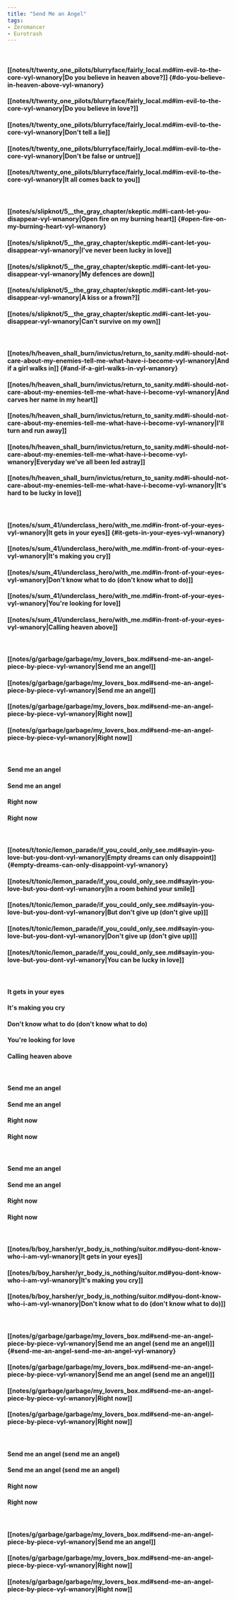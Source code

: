 ```yaml
---
title: "Send Me an Angel"
tags:
- Zeromancer
- Eurotrash
---
```

&nbsp;
#### [[notes/t/twenty_one_pilots/blurryface/fairly_local.md#im-evil-to-the-core-vyl-wnanory|Do you believe in heaven above?]] {#do-you-believe-in-heaven-above-vyl-wnanory}
#### [[notes/t/twenty_one_pilots/blurryface/fairly_local.md#im-evil-to-the-core-vyl-wnanory|Do you believe in love?]]
#### [[notes/t/twenty_one_pilots/blurryface/fairly_local.md#im-evil-to-the-core-vyl-wnanory|Don't tell a lie]]
#### [[notes/t/twenty_one_pilots/blurryface/fairly_local.md#im-evil-to-the-core-vyl-wnanory|Don't be false or untrue]]
#### [[notes/t/twenty_one_pilots/blurryface/fairly_local.md#im-evil-to-the-core-vyl-wnanory|It all comes back to you]]
&nbsp;
#### [[notes/s/slipknot/5__the_gray_chapter/skeptic.md#i-cant-let-you-disappear-vyl-wnanory|Open fire on my burning heart]] {#open-fire-on-my-burning-heart-vyl-wnanory}
#### [[notes/s/slipknot/5__the_gray_chapter/skeptic.md#i-cant-let-you-disappear-vyl-wnanory|I've never been lucky in love]]
#### [[notes/s/slipknot/5__the_gray_chapter/skeptic.md#i-cant-let-you-disappear-vyl-wnanory|My defences are down]]
#### [[notes/s/slipknot/5__the_gray_chapter/skeptic.md#i-cant-let-you-disappear-vyl-wnanory|A kiss or a frown?]]
#### [[notes/s/slipknot/5__the_gray_chapter/skeptic.md#i-cant-let-you-disappear-vyl-wnanory|Can't survive on my own]]
&nbsp;
#### [[notes/h/heaven_shall_burn/invictus/return_to_sanity.md#i-should-not-care-about-my-enemies-tell-me-what-have-i-become-vyl-wnanory|And if a girl walks in]] {#and-if-a-girl-walks-in-vyl-wnanory}
#### [[notes/h/heaven_shall_burn/invictus/return_to_sanity.md#i-should-not-care-about-my-enemies-tell-me-what-have-i-become-vyl-wnanory|And carves her name in my heart]]
#### [[notes/h/heaven_shall_burn/invictus/return_to_sanity.md#i-should-not-care-about-my-enemies-tell-me-what-have-i-become-vyl-wnanory|I'll turn and run away]]
#### [[notes/h/heaven_shall_burn/invictus/return_to_sanity.md#i-should-not-care-about-my-enemies-tell-me-what-have-i-become-vyl-wnanory|Everyday we've all been led astray]]
#### [[notes/h/heaven_shall_burn/invictus/return_to_sanity.md#i-should-not-care-about-my-enemies-tell-me-what-have-i-become-vyl-wnanory|It's hard to be lucky in love]]
&nbsp;
#### [[notes/s/sum_41/underclass_hero/with_me.md#in-front-of-your-eyes-vyl-wnanory|It gets in your eyes]] {#it-gets-in-your-eyes-vyl-wnanory}
#### [[notes/s/sum_41/underclass_hero/with_me.md#in-front-of-your-eyes-vyl-wnanory|It's making you cry]]
#### [[notes/s/sum_41/underclass_hero/with_me.md#in-front-of-your-eyes-vyl-wnanory|Don't know what to do (don't know what to do)]]
#### [[notes/s/sum_41/underclass_hero/with_me.md#in-front-of-your-eyes-vyl-wnanory|You're looking for love]]
#### [[notes/s/sum_41/underclass_hero/with_me.md#in-front-of-your-eyes-vyl-wnanory|Calling heaven above]]
&nbsp;
#### [[notes/g/garbage/garbage/my_lovers_box.md#send-me-an-angel-piece-by-piece-vyl-wnanory|Send me an angel]]
#### [[notes/g/garbage/garbage/my_lovers_box.md#send-me-an-angel-piece-by-piece-vyl-wnanory|Send me an angel]]
#### [[notes/g/garbage/garbage/my_lovers_box.md#send-me-an-angel-piece-by-piece-vyl-wnanory|Right now]]
#### [[notes/g/garbage/garbage/my_lovers_box.md#send-me-an-angel-piece-by-piece-vyl-wnanory|Right now]]
&nbsp;
#### Send me an angel
#### Send me an angel
#### Right now
#### Right now
&nbsp;
#### [[notes/t/tonic/lemon_parade/if_you_could_only_see.md#sayin-you-love-but-you-dont-vyl-wnanory|Empty dreams can only disappoint]] {#empty-dreams-can-only-disappoint-vyl-wnanory}
#### [[notes/t/tonic/lemon_parade/if_you_could_only_see.md#sayin-you-love-but-you-dont-vyl-wnanory|In a room behind your smile]]
#### [[notes/t/tonic/lemon_parade/if_you_could_only_see.md#sayin-you-love-but-you-dont-vyl-wnanory|But don't give up (don't give up)]]
#### [[notes/t/tonic/lemon_parade/if_you_could_only_see.md#sayin-you-love-but-you-dont-vyl-wnanory|Don't give up (don't give up)]]
#### [[notes/t/tonic/lemon_parade/if_you_could_only_see.md#sayin-you-love-but-you-dont-vyl-wnanory|You can be lucky in love]]
&nbsp;
#### It gets in your eyes
#### It's making you cry
#### Don't know what to do (don't know what to do)
#### You're looking for love
#### Calling heaven above
&nbsp;
#### Send me an angel
#### Send me an angel
#### Right now
#### Right now
&nbsp;
#### Send me an angel
#### Send me an angel
#### Right now
#### Right now
&nbsp;
#### [[notes/b/boy_harsher/yr_body_is_nothing/suitor.md#you-dont-know-who-i-am-vyl-wnanory|It gets in your eyes]]
#### [[notes/b/boy_harsher/yr_body_is_nothing/suitor.md#you-dont-know-who-i-am-vyl-wnanory|It's making you cry]]
#### [[notes/b/boy_harsher/yr_body_is_nothing/suitor.md#you-dont-know-who-i-am-vyl-wnanory|Don't know what to do (don't know what to do)]]
&nbsp;
#### [[notes/g/garbage/garbage/my_lovers_box.md#send-me-an-angel-piece-by-piece-vyl-wnanory|Send me an angel (send me an angel)]] {#send-me-an-angel-send-me-an-angel-vyl-wnanory}
#### [[notes/g/garbage/garbage/my_lovers_box.md#send-me-an-angel-piece-by-piece-vyl-wnanory|Send me an angel (send me an angel)]]
#### [[notes/g/garbage/garbage/my_lovers_box.md#send-me-an-angel-piece-by-piece-vyl-wnanory|Right now]]
#### [[notes/g/garbage/garbage/my_lovers_box.md#send-me-an-angel-piece-by-piece-vyl-wnanory|Right now]]
&nbsp;
#### Send me an angel (send me an angel)
#### Send me an angel (send me an angel)
#### Right now
#### Right now
&nbsp;
#### [[notes/g/garbage/garbage/my_lovers_box.md#send-me-an-angel-piece-by-piece-vyl-wnanory|Send me an angel]]
#### [[notes/g/garbage/garbage/my_lovers_box.md#send-me-an-angel-piece-by-piece-vyl-wnanory|Right now]]
#### [[notes/g/garbage/garbage/my_lovers_box.md#send-me-an-angel-piece-by-piece-vyl-wnanory|Right now]]
